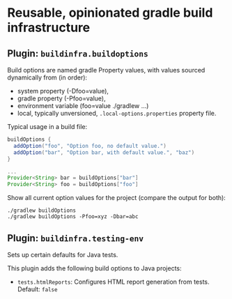 Reusable, opinionated gradle build infrastructure
==

Plugin: ```buildinfra.buildoptions```
--

Build options are named gradle Property<String>
values, with values sourced dynamically from 
(in order):
* system property (-Dfoo=value),
* gradle property (-Pfoo=value),
* environment variable (foo=value ./gradlew ...)
* local, typically unversioned, ```.local-options.properties``` property file.

Typical usage in a build file:
```groovy
buildOptions {
  addOption("foo", "Option foo, no default value.")
  addOption("bar", "Option bar, with default value.", "baz")
}

...
Provider<String> bar = buildOptions["bar"]
Provider<String> foo = buildOptions["foo"]
```

Show all current option values for the project (compare
the output for both):

```shell
./gradlew buildOptions
./gradlew buildOptions -Pfoo=xyz -Dbar=abc
```

Plugin: ```buildinfra.testing-env```
--

Sets up certain defaults for Java tests. 

This plugin adds the following build options to Java projects:
* ```tests.htmlReports```: Configures HTML report generation from tests. Default: ```false``` 
